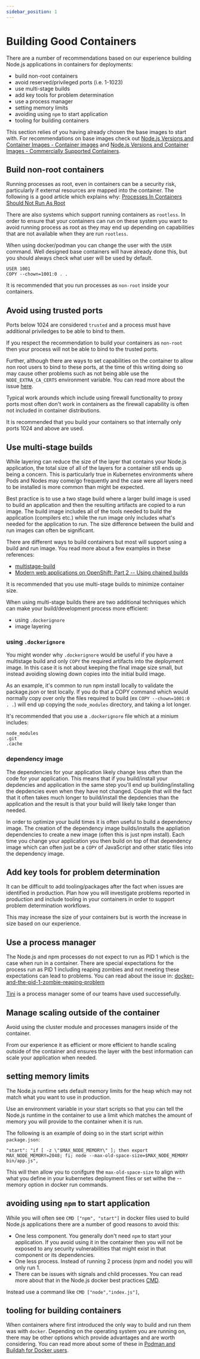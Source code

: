 ```yaml
---
sidebar_position: 1
---
```


# Building Good Containers

There are a number of recommendations based on our experience building
Node.js applications in containers for deployments:

- build non-root containers
- avoid reserved/privileged ports (i.e. 1-1023)
- use multi-stage builds
- add key tools for problem determination
- use a process manager
- setting memory limits
- avoiding using `npm` to start application
- tooling for building containers

This section relies of you having already chosen the base images to
start with. For recommendations on base images check out
[Node.js Versions and Container Images - Container images](https://github.com/nodeshift/nodejs-reference-architecture/blob/main/docs/functional-components/nodejs-versions-images.md#container-images)
and [Node.js Versions and Container Images - Commercially Supported Containers](https://github.com/nodeshift/nodejs-reference-architecture/blob/main/docs/functional-components/nodejs-versions-images.md#commercially-supported-containers).

## Build non-root containers

Running processes as root, even in containers can be a security risk,
particularly if external resources are mapped into the container.
The following is a good article which explains why:
[Processes In Containers Should Not Run As Root](https://medium.com/@mccode/processes-in-containers-should-not-run-as-root-2feae3f0df3b#:~:text=Containers%20are%20not%20trust%20boundaries,a%20container%20on%20your%20server)

There are also systems which support running containers as `rootless`.
In order to ensure that your containers can run on these system you
want to avoid running process as root as they may end up depending
on capabilities that are not available when they are run `rootless`.

When using docker/podman you can change the user with the `USER` command.
Well designed base containers will have already done this, but you should
always check what user will be used by default.

```shell
USER 1001
COPY --chown=1001:0 . .
```

It is recommended that you run processes as `non-root` inside your containers.

## Avoid using trusted ports

Ports below 1024 are considered `trusted` and a process must have
additional priviledges to be able to bind to them.

If you respect the recommendation to build your containers as
`non-root` then your process will not be able to bind to the
trusted ports.

Further, although there are ways to set capabilities on the
container to allow non root users to bind to these ports, at
the time of this writing doing so may cause other problems such
as not being able use the `NODE_EXTRA_CA_CERTS` environment
variable. You can read more about the issue
[here](https://github.com/nodejs/node/pull/37727).

Typical work arounds which include using firewall functionality to
proxy ports most often don't work in containers as the firewall
capability is often not included in container distributions.

It is recommended that you build your containers so that internally
only ports 1024 and above are used.

## Use multi-stage builds

While layering can reduce the size of the layer that contains
your Node.js application, the total size of all of the layers
for a container still ends up being a concern. This is
particularly true in Kubernetes environments where Pods and
Nodes may come/go frequently and the case were all layers
need to be installed is more common than might be expected.

Best practice is to use a two stage build where a larger
build image is used to build an application and then the
resulting artifacts are copied to a run image. The build
image includes all of the tools needed to build the application
(compilers etc.) while the run image only includes what's
needed for the application to run. The size difference
between the build and run images can often be significant.

There are different ways to build containers but most
will support using a build and run image. You read more
about a few examples in these references:

- [multistage-build](https://docs.docker.com/develop/develop-images/multistage-build/)
- [Modern web applications on OpenShift: Part 2 -- Using chained builds](https://developers.redhat.com/blog/2018/10/23/modern-web-applications-on-openshift-part-2-using-chained-builds)

It is recommended that you use multi-stage builds to minimize
container size.

When using multi-stage builds there are two additional
techniques which can make your build/development process
more efficient:

- using `.dockerignore`
- image layering

### using `.dockerignore`

You might wonder why `.dockerignore` would be useful if
you have a multistage build and only `COPY` the required
artifacts into the deployment image. In this case it is
not about keeping the final image size small, but instead
avoiding slowing down copies into the initial build
image.

As an example, it's common to run npm install locally
to validate the package.json or test locally. If you do
that a COPY command which would normally copy over only
the files required to build (ex `COPY --chown=1001:0 . .`)
will end up copying the `node_modules` directory, and
taking a lot longer.

It's recommended that you use a `.dockerignore` file
which at a minium includes:

```shell
node_modules
.git
.cache
```

### dependency image

The dependencies for your application likely change
less often than the code for your application. This
means that if you build/install your depdencies and
application in the same step you'll end up building/installing
the depdencies even when they have not changed. Couple
that will the fact that it often takes much longer
to build/install the depdencies than the application
and the result is that your build will likely take
longer than needed.

In order to optimize your build times it is often useful
to build a dependency image. The creation of the
dependency image builds/installs the appliation dependencies
to create a new image (often this is just npm install). Each
time you change your application you then build on top of
that dependency image which can often just be a `COPY`
of JavaScript and other static files into the
dependency image.

## Add key tools for problem determination

It can be difficult to add tooling/packages after the fact when
issues are identified in production. Plan how you will
investigate problems reported in production and include tooling
in your containers in order to support problem determination
workflows.

This may increase the size of your containers but is worth
the increase in size based on our experience.

## Use a process manager

The Node.js and npm processes do not expect to run as PID 1
which is the case when run in a container. There are
special expectations for the process run as PID 1 including
reaping zombies and not meeting these expectations can lead
to problems. You can read about the issue in:
[docker-and-the-pid-1-zombie-reaping-problem](https://blog.phusion.nl/2015/01/20/docker-and-the-pid-1-zombie-reaping-problem/)

[Tini](https://github.com/krallin/tini) is a process manager some of our teams have
used successefully.

## Manage scaling outside of the container

Avoid using the cluster module and processes managers inside of the
container.

From our experience it as efficient or more efficient to handle
scaling outside of the container and ensures the layer with the
best information can scale your application when needed.

## setting memory limits

The Node.js runtime sets default memory limits for the heap which may not
match what you want to use in production.

Use an environment variable in your start scripts so that you can
tell the Node.js runtime in the container to use a limit which matches
the amount of memory you will provide to the container when it is run.

The following is an example of doing so in the start script within
`package.json`:

```shell
"start": "if [ -z \"$MAX_NODE_MEMORY\" ]; then export MAX_NODE_MEMORY=2048; fi; node --max-old-space-size=$MAX_NODE_MEMORY bin/app.js",

```

This will then allow you to conifgure the `max-old-space-size` to
align with what you define in your kubernetes deployment files or
set withe the --memory option in docker run commands.

## avoiding using `npm` to start application

While you will often see `CMD ["npm", "start"]` in docker files
used to build Node.js applications there are a number
of good reasons to avoid this:

- One less component. You generally don't need `npm` to start
  your application. If you avoid using it in the container
  then you will not be exposed to any security vulnerabilities
  that might exist in that component or its dependencies.
- One less process. Instead of running 2 process (npm and node)
  you will only run 1.
- There can be issues with signals and child processes. You
  can read more about that in the Node.js docker best practices
  [CMD](https://github.com/nodejs/docker-node/blob/main/docs/BestPractices.md#cmd).

Instead use a command like `CMD ["node","index.js"]`,

## tooling for building containers

When containers where first introduced the only way to build
and run them was with `docker`. Depending on the operating
system you are running on, there may be other options which
provide advantages and are worth considering. You can
read more about some of these in
[Podman and Buildah for Docker users](https://developers.redhat.com/blog/2019/02/21/podman-and-buildah-for-docker-users#what_is_buildah_and_why_would_i_use_it_-h2).
